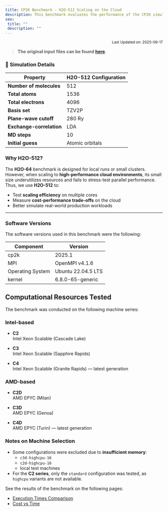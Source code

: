 ```yaml
---
title: CP2K Benchmark - H2O-512 Scaling on the Cloud
description: This benchmark evaluates the performance of the CP2K simulator by running an ab-initio molecular dynamics (AIMD) simulation of liquid water. The test is based on the standard H2O-64 benchmark from CP2K but extended to H2O-512 (512 water molecules, 1536 atoms, 4096 electrons) to better leverage cloud scalability. 
seo:
 title: ""
 description: ""
---
```


<p align="right">
    <small>Last Updated on: 2025-09-17</small>
</p>

> **The original input files can be found [here](https://github.com/cp2k/cp2k/blob/master/benchmarks/QS/H2O-512.inp).**

### 🔬 Simulation Details

| **Property**                | **H2O-512** Configuration                |
|----------------------------|-----------------------------------------|
| **Number of molecules**    | 512                                    |
| **Total atoms**            | 1536                                   |
| **Total electrons**        | 4096                                   |
| **Basis set**             | TZV2P                                  |
| **Plane-wave cutoff**      | 280 Ry                                |
| **Exchange-correlation**   | LDA                                   |
| **MD steps**              | 10                                     |
| **Initial guess**         | Atomic orbitals                        |

### Why H2O-512?

The **H2O-64** benchmark is designed for local runs or small clusters.  
However, when scaling to **high-performance cloud environments**, its small size underutilizes resources and fails to stress-test parallel performance.  
Thus, we use **H2O-512** to:

- Test **scaling efficiency** on multiple cores
- Measure **cost-performance trade-offs** on the cloud  
- Better simulate real-world production workloads

---

### Software Versions
The software versions used in this benchmark were the following:

| Component              | Version                               |
|------------------------|---------------------------------------|
| cp2k                  | 2025.1                                |
| MPI                  | OpenMPI v4.1.6              |
| Operating System       |Ubuntu 22.04.5 LTS|
| kernel                 | 6.8.0-65-generic                     |


## Computational Resources Tested

The benchmark was conducted on the following machine series:

### Intel-based
- **C2**  
  Intel Xeon Scalable (Cascade Lake)

- **C3**  
  Intel Xeon Scalable (Sapphire Rapids)

- **C4**  
  Intel Xeon Scalable (Granite Rapids) — latest generation

### AMD-based
- **C2D**  
  AMD EPYC (Milan)

- **C3D**  
  AMD EPYC (Genoa)

- **C4D**  
  AMD EPYC (Turin) — latest generation

### Notes on Machine Selection
- Some configurations were excluded due to **insufficient memory**:  
  - `c3d-highcpu-16`  
  - `c2d-highcpu-16`  
  - local test machines  
- For the **C2 series**, only the `standard` configuration was tested, as `highcpu` variants are not available.

See the results of the benchmark on the following pages:
- [Execution Times Comparison](../h2o-512/0.exec-time.md)
- [Cost vs Time](../h2o-512/1.cost-v-time.md)
